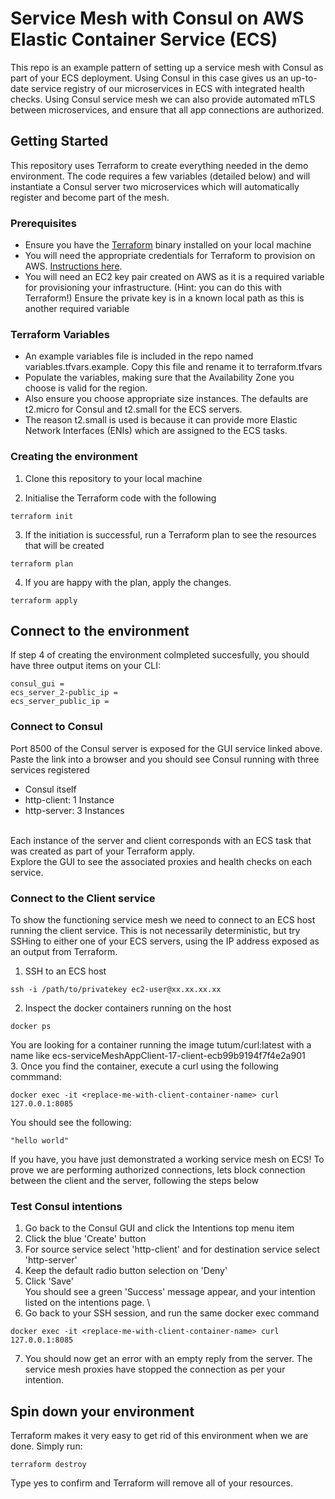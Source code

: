 # Service Mesh with Consul on AWS Elastic Container Service (ECS)

This repo is an example pattern of setting up a service mesh with Consul as part of your ECS deployment. 
Using Consul in this case gives us an up-to-date service registry of our microservices in ECS with integrated health checks. 
Using Consul service mesh we can also provide automated mTLS between microservices, and ensure that all app connections are authorized. 

## Getting Started

This repository uses Terraform to create everything needed in the demo environment. The code requires a few variables (detailed below) and will instantiate a Consul server two microservices which will automatically register and become part of the mesh. 

### Prerequisites

* Ensure you have the [Terraform](https://www.terraform.io/downloads.html) binary installed on your local machine 
* You will need the appropriate credentials for Terraform to provision on AWS. [Instructions here](https://www.terraform.io/docs/providers/aws/index.html).
* You will need an EC2 key pair created on AWS as it is a required variable for provisioning your infrastructure. (Hint: you can do this with Terraform!) Ensure the private key is in a known local path as this is another required variable

### Terraform Variables

* An example variables file is included in the repo named variables.tfvars.example. Copy this file and rename it to terraform.tfvars
* Populate the variables, making sure that the Availability Zone you choose is valid for the region.
* Also ensure you choose appropriate size instances. The defaults are t2.micro for Consul and t2.small for the ECS servers.
* The reason t2.small is used is because it can provide more Elastic Network Interfaces (ENIs) which are assigned to the ECS tasks. 

### Creating the environment


1. Clone this repository to your local machine

2. Initialise the Terraform code with the following

```
terraform init
```

3. If the initiation is successful, run a Terraform plan to see the resources that will be created

```
terraform plan
```

4. If you are happy with the plan, apply the changes. 

```
terraform apply
```


## Connect to the environment

If step 4 of creating the environment colmpleted succesfully, you should have three output items on your CLI:
```
consul_gui = 
ecs_server_2-public_ip = 
ecs_server_public_ip = 
```

### Connect to Consul

Port 8500 of the Consul server is exposed for the GUI service linked above. 
Paste the link into a browser and you should see Consul running with three services registered
* Consul itself
* http-client: 1 Instance
* http-server: 3 Instances

\
Each instance of the server and client corresponds with an ECS task that was created as part of your Terraform apply.\
Explore the GUI to see the associated proxies and health checks on each service.

### Connect to the Client service

To show the functioning service mesh we need to connect to an ECS host running the client service. 
This is not necessarily deterministic, but try SSHing to either one of your ECS servers, using the IP address exposed as an output from Terraform. 

1. SSH to an ECS host

```
ssh -i /path/to/privatekey ec2-user@xx.xx.xx.xx
```
2. Inspect the docker containers running on the host
```
docker ps
```
You are looking for a container running the image tutum/curl:latest with a name like ecs-serviceMeshAppClient-17-client-ecb99b9194f7f4e2a901\
3. Once you find the container, execute a curl using the following commmand: 
```
docker exec -it <replace-me-with-client-container-name> curl 127.0.0.1:8085
```
You should see the following:
```
"hello world"
```
If you have, you have just demonstrated a working service mesh on ECS! To prove we are performing authorized connections, lets block connection between the client and the server, following the steps below



### Test Consul intentions

1. Go back to the Consul GUI and click the Intentions top menu item
2. Click the blue 'Create' button
3. For source service select 'http-client' and for destination service select 'http-server'
4. Keep the default radio button selection on 'Deny'
5. Click 'Save'
\
You should see a green 'Success' message appear, and your intention listed on the intentions page. \
6. Go back to your SSH session, and run the same docker exec command 
```
docker exec -it <replace-me-with-client-container-name> curl 127.0.0.1:8085
```
7. You should now get an error with an empty reply from the server. The service mesh proxies have stopped the connection as per your intention. 


## Spin down your environment

Terraform makes it very easy to get rid of this environment when we are done. Simply run: 
```
terraform destroy
```
Type yes to confirm and Terraform will remove all of your resources. 